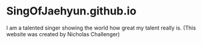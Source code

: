 # SingOfJaehyun.github.io
I am a talented singer showing the world how great my talent really is. (This website was created by Nicholas Challenger)
